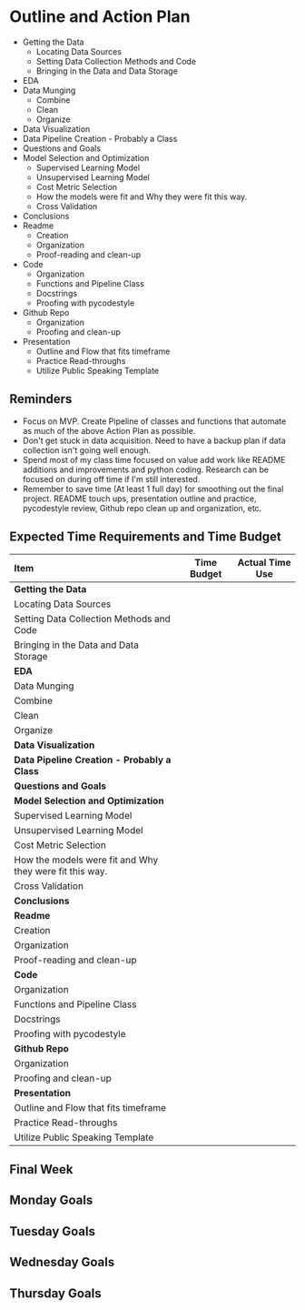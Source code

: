 # Outline and Action Plan

* Getting the Data
    * Locating Data Sources
    * Setting Data Collection Methods and Code
    * Bringing in the Data and Data Storage
* EDA
* Data Munging
    * Combine
    * Clean
    * Organize
* Data Visualization
* Data Pipeline Creation - Probably a Class
* Questions and Goals
* Model Selection and Optimization
    * Supervised Learning Model
    * Unsupervised Learning Model
    * Cost Metric Selection
    * How the models were fit and Why they were fit this way.
    * Cross Validation
* Conclusions
* Readme
    * Creation
    * Organization
    * Proof-reading and clean-up
* Code
    * Organization
    * Functions and Pipeline Class
    * Docstrings
    * Proofing with pycodestyle
* Github Repo
    * Organization
    * Proofing and clean-up
* Presentation
    * Outline and Flow that fits timeframe
    * Practice Read-throughs
    * Utilize Public Speaking Template


## Reminders
* Focus on MVP. Create Pipeline of classes and functions that automate as much of the above Action Plan as possible.
* Don't get stuck in data acquisition. Need to have a backup plan if data collection isn't going well enough.
* Spend most of my class time focused on value add work like README additions and improvements and python coding. Research can be focused on during off time if I'm still interested.
* Remember to save time (At least 1 full day) for smoothing out the final project. README touch ups, presentation outline and practice, pycodestyle review, Github repo clean up and organization, etc.

## Expected Time Requirements and Time Budget

|Item                                                           |Time Budget|Actual Time Use|
|:---|:---:|:---:|
|**Getting the Data**                                               |      |     |
|Locating Data Sources                                          |      |     |
|Setting Data Collection Methods and Code                       |      |     |
|Bringing in the Data and Data Storage                          |      |     |
|**EDA**                                                            |      |     |
|Data Munging                                                   |      |     |
|Combine                                                        |      |     |
|Clean                                                          |      |     |
|Organize                                                       |      |     |
|**Data Visualization**                                             |      |     |
|**Data Pipeline Creation - Probably a Class**                      |      |     |
|**Questions and Goals**                                            |      |     |
|**Model Selection and Optimization**                               |      |     |
|Supervised Learning Model                                      |      |     |
|Unsupervised Learning Model                                    |      |     |
|Cost Metric Selection                                          |      |     |
|How the models were fit and Why they were fit this way.        |      |     |
|Cross Validation                                               |      |     |
|**Conclusions**                                                    |      |     |
|**Readme**                                                         |      |     |
|Creation                                                       |      |     |
|Organization                                                   |      |     |
|Proof-reading and clean-up                                     |      |     |
|**Code**                                                           |      |     |
|Organization                                                   |      |     |
|Functions and Pipeline Class                                   |      |     |
|Docstrings                                                     |      |     |
|Proofing with pycodestyle                                      |      |     |
|**Github Repo**                                                    |      |     |
|Organization                                                   |      |     |
|Proofing and clean-up                                          |      |     |
|**Presentation**                                                   |      |     |
|Outline and Flow that fits timeframe                           |      |     |
|Practice Read-throughs                                         |      |     |
|Utilize Public Speaking Template                               |      |     |

## Final Week

## Monday Goals

## Tuesday Goals

## Wednesday Goals

## Thursday Goals